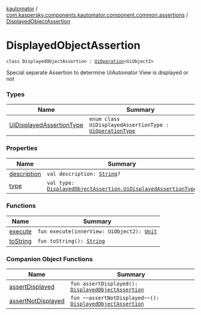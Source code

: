 [kautomator](../../index.md) / [com.kaspersky.components.kautomator.component.common.assertions](../index.md) / [DisplayedObjectAssertion](./index.md)

# DisplayedObjectAssertion

`class DisplayedObjectAssertion : `[`UiOperation`](../../com.kaspersky.components.kautomator.intercept.operation/-ui-operation/index.md)`<UiObject2>`

Special separate Assertion to determine UiAutomator View is displayed or not

### Types

| Name | Summary |
|---|---|
| [UiDisplayedAssertionType](-ui-displayed-assertion-type/index.md) | `enum class UiDisplayedAssertionType : `[`UiOperationType`](../../com.kaspersky.components.kautomator.intercept.operation/-ui-operation-type/index.md) |

### Properties

| Name | Summary |
|---|---|
| [description](description.md) | `val description: `[`String`](https://kotlinlang.org/api/latest/jvm/stdlib/kotlin/-string/index.html)`?` |
| [type](type.md) | `val type: `[`DisplayedObjectAssertion.UiDisplayedAssertionType`](-ui-displayed-assertion-type/index.md) |

### Functions

| Name | Summary |
|---|---|
| [execute](execute.md) | `fun execute(innerView: UiObject2): `[`Unit`](https://kotlinlang.org/api/latest/jvm/stdlib/kotlin/-unit/index.html) |
| [toString](to-string.md) | `fun toString(): `[`String`](https://kotlinlang.org/api/latest/jvm/stdlib/kotlin/-string/index.html) |

### Companion Object Functions

| Name | Summary |
|---|---|
| [assertDisplayed](assert-displayed.md) | `fun assertDisplayed(): `[`DisplayedObjectAssertion`](./index.md) |
| [assertNotDisplayed](assert-not-displayed.md) | `fun ~~assertNotDisplayed~~(): `[`DisplayedObjectAssertion`](./index.md) |
